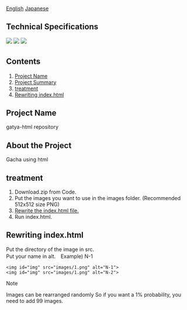 [English](/gatya/README.md)  [Japanese](/gatya/README-ja.md)
## Technical Specifications
<img src="https://img.shields.io/badge/-Html5-E34F26.svg?logo=html5&style=plastic"> <img src="https://img.shields.io/badge/-Css3-1572B6.svg?logo=css3&style=plastic"> <img src="https://img.shields.io/badge/-Javascript-F7DF1E.svg?logo=javascript&style=plastic">

## Contents　　
1. [Project Name](#Project-Name)
2. [Project Summary](#About-the-Project)
3. [treatment](#treatment)
4. [Rewriting index.html](#Rewriting-indexhtml)

<!-- Project Name -->
## Project Name
gatya-html repository

<!-- About the Project -->
## About the Project
Gacha using html

<!-- treatment -->
## treatment
1. Download.zip from Code.
2. Put the images you want to use in the images folder. (Recommended 512x512 size PNG)
3. [Rewrite the index.html file.](#Rewriting-indexhtml)
4. Run index.html.

<!-- Rewriting index.html -->
## Rewriting index.html
Put the directory of the image in src.  
Put your name in alt.　Example) N-1
```
<img id="img" src="images/1.png" alt="N-1">
<img id="img" src="images/1.png" alt="N-2">
```
> [!NOTE] 
> Images can be rearranged randomly So if you want a 1% probability, you need to add 99 images.
